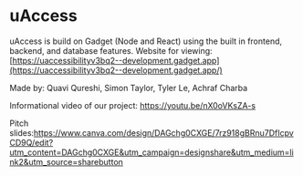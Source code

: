 # uAccess
uAccess is build on Gadget (Node and React) using the built in frontend, backend, and database features.
Website for viewing: [https://uaccessibilityv3bq2--development.gadget.app](https://uaccessibilityv3bq2--development.gadget.app/)

Made by: Quavi Qureshi, Simon Taylor, Tyler Le, Achraf Charba

Informational video of our project: https://youtu.be/nX0oVKsZA-s


Pitch slides:https://www.canva.com/design/DAGchg0CXGE/7rz918gBRnu7DfIcpvCD9Q/edit?utm_content=DAGchg0CXGE&utm_campaign=designshare&utm_medium=link2&utm_source=sharebutton
